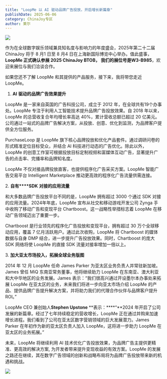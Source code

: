 ```yaml
---
title: "LoopMe 以 AI 驱动品牌广告投放，开启增长新篇章"
publishDate: 2025-06-06
category: ChinaJoy专区
author: 莱尔
---
```


![](https://ec-net-1251389766.cos.ap-shanghai.myqcloud.com/wp-content/uploads/2025/06/20250606155449592.png)

作为在全球数字娱乐领域兼具知名度与影响力的年度盛会，2025年第二十二届 ChinaJoy 将于 8 月1 日至 8 月4 日在上海新国际博览中心举办。值此盛事，**LoopMe 正式确认参展 2025 ChinaJoy BTOB， 我们的展位号是W3-B985**，欢迎来展位与我们洽谈合作。

如果您还不了解 LoopMe 和其提供的产品服务，接下来，我将带您走近 LoopMe。

1. **AI** **驱动的品牌广告效果提升**

LoopMe 是一家来自英国的广告科技公司，成立于 2012 年，在全球共有19个办事处。LoopMe 专注于利用人工智能技术提升品牌广告投放效果。自 2018 年以来，LoopMe 的总营收复合年均增长率高达 40%，累计营收总额已超过 20 亿美元。公司通过一站式的品牌广告解决方案，从投放、创意、优化到监测，为品牌客户提供全方位服务。

PurchaseLoop 是 LoopMe 旗下核心品牌投放和优化产品套件。通过调研问卷的形式精准定位目标受众，并结合 AI 科技进行动态的广告优化。除此以外，LoopMe 的创意工作室可根据投放目标定制视频和富媒体互动广告，显著提升广告的点击率、完播率和品牌知名度。

LoopMe 不仅对接品牌投放直客，也提供程序化广告采买方案。LoopMe 智能广告交易平台 Intelligent Marketplace 推动更高效的程序化广告流量供需连接。

2\. **自有****SDK** **对接的应用流量**

和大多数品牌广告投放平台不同的是，LoopMe 拥有超过 3000 个通过 SDK 对接的应用流量。2024年年底，LoopMe 宣布从社交和移动游戏开发公司 Zynga 手中收购了移动广告和变现平台 Chartboost。这一战略性举措标志着 LoopMe 在移动广告领域迈出了重要一步。

Chartboost 是行业领先的程序化广告投放和变现平台，拥有超过 30 万个全球移动应用，覆盖 7 亿月活跃用户。通过此次收购，LoopMe 将 Chartboost 的媒体数据与自身 DMP 结合，进一步提升广告投放效果。同时，Chartboost 的庞大 SDK 网络将使 LoopMe 的直接 SDK 流量对接率增加一倍以上。

3\. **加大亚太市场投入，拓展全球业务版图**

2014 年 12 月 LoopMe 任命 James Parker 为亚太区业务负责人并常驻新加坡。James 曾任 MiQ 东南亚常务董事，他将继续助力 LoopMe 在东南亚、澳大利亚和大中华地区的业务发展。James 表示：“我们很高兴通过开设墨尔本办事处来拓展 LoopMe 在亚太区的业务，未来我们将进一步向亚太市场介绍 LoopMe 的产品、提供品牌广告提升解决方案，并将助力我们的代理合作伙伴与品牌客户提升 ROI。”

LoopMe CEO 兼创始人**Stephen Upstone** **表示：****“**2024 年开启了公司发展的新篇章。经过了七年持续稳定的营收增长，LoopMe 正在通过并购来加速增长进程。我们看到了公司在亚太区数字营销领域的巨大发展潜力。James Parker 在年初作为新的亚太区负责人加入 LoopMe，这将进一步助力 LoopMe 在亚太区的业务拓展。”

未来，LoopMe 将继续利用 AI 技术优化广告投放效果，为品牌广告主提供更精准、更高效的解决方案, 为开发者带来提升变现收益的有效方案。LoopMe 的发展之路还在继续，其在数字广告领域的创新和战略布局将为品牌广告投放带来新的机遇和挑战。

![](https://ec-net-1251389766.cos.ap-shanghai.myqcloud.com/wp-content/uploads/2025/06/20250606155435503.jpg)
